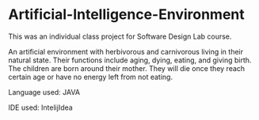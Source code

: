 # Artificial-Intelligence-Environment

This was an individual class project for Software Design Lab course.

An artificial environment with herbivorous and carnivorous living in their natural state. Their functions include aging, dying, 
eating, and giving birth. The children are born around their mother. They will die once they reach certain age or have no energy left
from not eating. 

Language used: JAVA

IDE used: IntelijIdea

